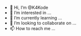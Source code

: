 - 👋 Hi, I’m @K4Kode
- 👀 I’m interested in ...
- 🌱 I’m currently learning ...
- 💞️ I’m looking to collaborate on ...
- 📫 How to reach me ...

<!---
K4Kode/K4Kode is a ✨ special ✨ repository because its `README.md` (this file) appears on your GitHub profile.
You can click the Preview link to take a look at your changes.
--->
